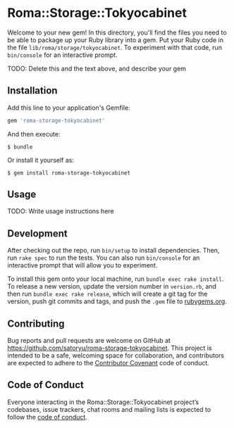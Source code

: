 # Roma::Storage::Tokyocabinet

Welcome to your new gem! In this directory, you'll find the files you need to be able to package up your Ruby library into a gem. Put your Ruby code in the file `lib/roma/storage/tokyocabinet`. To experiment with that code, run `bin/console` for an interactive prompt.

TODO: Delete this and the text above, and describe your gem

## Installation

Add this line to your application's Gemfile:

```ruby
gem 'roma-storage-tokyocabinet'
```

And then execute:

    $ bundle

Or install it yourself as:

    $ gem install roma-storage-tokyocabinet

## Usage

TODO: Write usage instructions here

## Development

After checking out the repo, run `bin/setup` to install dependencies. Then, run `rake spec` to run the tests. You can also run `bin/console` for an interactive prompt that will allow you to experiment.

To install this gem onto your local machine, run `bundle exec rake install`. To release a new version, update the version number in `version.rb`, and then run `bundle exec rake release`, which will create a git tag for the version, push git commits and tags, and push the `.gem` file to [rubygems.org](https://rubygems.org).

## Contributing

Bug reports and pull requests are welcome on GitHub at https://github.com/satoryu/roma-storage-tokyocabinet. This project is intended to be a safe, welcoming space for collaboration, and contributors are expected to adhere to the [Contributor Covenant](http://contributor-covenant.org) code of conduct.

## Code of Conduct

Everyone interacting in the Roma::Storage::Tokyocabinet project’s codebases, issue trackers, chat rooms and mailing lists is expected to follow the [code of conduct](https://github.com/satoryu/roma-storage-tokyocabinet/blob/master/CODE_OF_CONDUCT.md).
